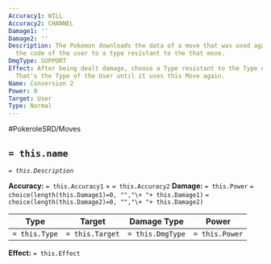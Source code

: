 ```yaml
---
Accuracy1: WILL
Accuracy2: CHANNEL
Damage1: ''
Damage2: ''
Description: The Pokemon downloads the data of a move that was used against it. Change
  the code of the user to a type resistant to the that move.
DmgType: SUPPORT
Effect: After being dealt damage, choose a Type resistant to the Type of that attack.
  That's the Type of the User until it uses this Move again.
Name: Conversion 2
Power: 0
Target: User
Type: Normal
---
```


#PokeroleSRD/Moves

## `= this.name` 
*`= this.Description`*

**Accuracy:** `= this.Accuracy1` + `= this.Accuracy2`
**Damage:** `= this.Power` `= choice(length(this.Damage1)=0, "","\+ "+ this.Damage1)` `= choice(length(this.Damage2)=0, "","\+ "+ this.Damage2)`

| Type          | Target          | Damage Type          | Power          |
| ------------- | --------------- | ---------------- | -------------- |
| `= this.Type` | `= this.Target` | `= this.DmgType` | `= this.Power` | 

**Effect:** `= this.Effect`